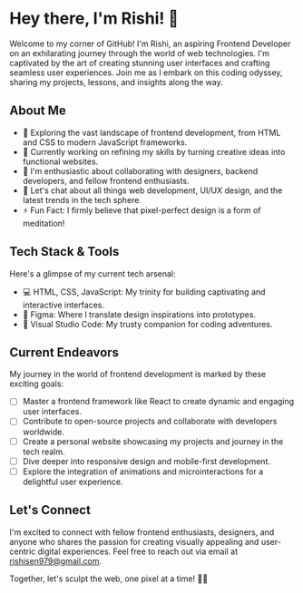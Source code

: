 # Hey there, I'm Rishi! 👋

Welcome to my corner of GitHub! I'm Rishi, an aspiring Frontend Developer on an exhilarating journey through the world of web technologies. I'm captivated by the art of creating stunning user interfaces and crafting seamless user experiences. Join me as I embark on this coding odyssey, sharing my projects, lessons, and insights along the way.

## About Me

- 🌱 Exploring the vast landscape of frontend development, from HTML and CSS to modern JavaScript frameworks.
- 🔭 Currently working on refining my skills by turning creative ideas into functional websites.
- 👯 I'm enthusiastic about collaborating with designers, backend developers, and fellow frontend enthusiasts.
- 💬 Let's chat about all things web development, UI/UX design, and the latest trends in the tech sphere.
- ⚡ Fun Fact: I firmly believe that pixel-perfect design is a form of meditation!

## Tech Stack & Tools

Here's a glimpse of my current tech arsenal:

- 💻 HTML, CSS, JavaScript: My trinity for building captivating and interactive interfaces.
- 🎨 Figma: Where I translate design inspirations into prototypes.
- 🚀 Visual Studio Code: My trusty companion for coding adventures.

## Current Endeavors

My journey in the world of frontend development is marked by these exciting goals:

- [ ] Master a frontend framework like React to create dynamic and engaging user interfaces.
- [ ] Contribute to open-source projects and collaborate with developers worldwide.
- [ ] Create a personal website showcasing my projects and journey in the tech realm.
- [ ] Dive deeper into responsive design and mobile-first development.
- [ ] Explore the integration of animations and microinteractions for a delightful user experience.

## Let's Connect

I'm excited to connect with fellow frontend enthusiasts, designers, and anyone who shares the passion for creating visually appealing and user-centric digital experiences. Feel free to reach out via email at rishisen979@gmail.com.

Together, let's sculpt the web, one pixel at a time! 🎨🚀
